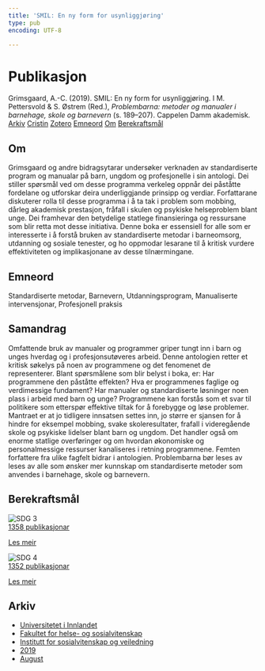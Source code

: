 ```yaml
---
title: 'SMIL: En ny form for usynliggjøring'
type: pub
encoding: UTF-8

---
```

<h1>Publikasjon</h1>
<article id="csl-bib-container-3ZN6UT9U" class="csl-bib-container">
  <div class="csl-bib-body"> <div class="csl-entry">Grimsgaard, A.-C. (2019). SMIL: En ny form for usynliggjøring. I M. Pettersvold &#38; S. Østrem (Red.), <i>Problembarna: metoder og manualer i barnehage, skole og barnevern</i> (s. 189–207). Cappelen Damm akademisk.</div> </div>
  <div class="csl-bib-buttons">
    <a href="#taxonomy-article-3ZN6UT9U" alt="archive" class="csl-bib-button">Arkiv</a>
    <a href="https://app.cristin.no/results/show.jsf?id=1717614" alt="Cristin" class="csl-bib-button">Cristin</a>
    <a href="http://zotero.org/groups/5881554/items/3ZN6UT9U" alt="Zotero" class="csl-bib-button">Zotero</a>
    <a href="#keywords-article-3ZN6UT9U" alt="keywords" class="csl-bib-button">Emneord</a>
    <a href="#about-article-3ZN6UT9U" alt="about_pub" class="csl-bib-button">Om</a>
    <a href="#sdg-article-3ZN6UT9U" alt="sdg" class="csl-bib-button">Berekraftsmål</a>
  </div>
  <div id="csl-bib-meta-container-3ZN6UT9U"></div>
</article>
<div id="csl-bib-meta-3ZN6UT9U" class="csl-bib-meta">
  <article id="about-article-3ZN6UT9U" class="about_pub-article">
    <h1>Om</h1>
    Grimsgaard og andre bidragsytarar undersøker verknaden av standardiserte program og manualar på barn, ungdom og profesjonelle i sin antologi. Dei stiller spørsmål ved om desse programma verkeleg oppnår dei påståtte fordelane og utforskar deira underliggjande prinsipp og verdiar. Forfattarane diskuterer rolla til desse programma i å ta tak i problem som mobbing, dårleg akademisk prestasjon, fråfall i skulen og psykiske helseproblem blant unge. Dei framhevar den betydelige statlege finansieringa og ressursane som blir retta mot desse initiativa. Denne boka er essensiell for alle som er interesserte i å forstå bruken av standardiserte metodar i barneomsorg, utdanning og sosiale tenester, og ho oppmodar lesarane til å kritisk vurdere effektiviteten og implikasjonane av desse tilnærmingane.
  </article>
  <article id="keywords-article-3ZN6UT9U" class="keywords-article">
    <h1>Emneord</h1>
    Standardiserte metodar, Barnevern, Utdanningsprogram, Manualiserte intervensjonar, Profesjonell praksis
  </article>
  <article id="abstract-article-3ZN6UT9U" class="abstract-article">
    <h1>Samandrag</h1>
    Omfattende bruk av manualer og programmer griper tungt inn i barn og unges hverdag og i profesjonsutøveres arbeid. Denne antologien retter et kritisk søkelys på noen av programmene og det fenomenet de representerer. Blant spørsmålene som blir belyst i boka, er: Har programmene den påståtte effekten? Hva er programmenes faglige og verdimessige fundament? Har manualer og standardiserte løsninger noen plass i arbeid med barn og unge? Programmene kan forstås som et svar til politikere som etterspør effektive tiltak for å forebygge og løse problemer. Mantraet er at jo tidligere innsatsen settes inn, jo større er sjansen for å hindre for eksempel mobbing, svake skoleresultater, frafall i videregående skole og psykiske lidelser blant barn og ungdom. Det handler også om enorme statlige overføringer og om hvordan økonomiske og personalmessige ressurser kanaliseres i retning programmene. Femten forfattere fra ulike fagfelt bidrar i antologien. Problembarna bør leses av leses av alle som ønsker mer kunnskap om standardiserte metoder som anvendes i barnehage, skole og barnevern.
  </article>
  <article id="sdg-article-3ZN6UT9U" class="sdg-article">
    <h1>Berekraftsmål</h1>
    <div class="sdg-container"><div id="sdg3" class="sdg">
        <img src="{{< params subfolder >}}images/sdg/sdg03_nn.png" class="image" alt="SDG 3">
        <div class="sdg-overlay">
          <a href="/nn/archive/?key=?sdg=3#archive" class="sdg-publication-count"><span>1358</span> publikasjonar</a>
          <p><a href="https://fn.no/om-fn/fns-baerekraftsmaal/god-helse-og-livskvalitet?lang=nno-NO" class="sdg-read-more">Les meir</a></p>
        </div>
      </div> <div id="sdg4" class="sdg">
        <img src="{{< params subfolder >}}images/sdg/sdg04_nn.png" class="image" alt="SDG 4">
        <div class="sdg-overlay">
          <a href="/nn/archive/?key=?sdg=4#archive" class="sdg-publication-count"><span>1352</span> publikasjonar</a>
          <p><a href="https://fn.no/om-fn/fns-baerekraftsmaal/god-utdanning?lang=nno-NO" class="sdg-read-more">Les meir</a></p>
        </div>
      </div></div>
  </article>
  <article id="taxonomy-article-3ZN6UT9U" class="taxonomy-article">
    <h1>Arkiv</h1>
    <ul>
      <li>
        <a href="/nn/archive/?key=3DCRN523">Universitetet i Innlandet</a>
      </li>
      <li>
        <a href="/nn/archive/?key=IDKFS3MX">Fakultet for helse- og sosialvitenskap</a>
      </li>
      <li>
        <a href="/nn/archive/?key=CU4VFGCV">Institutt for sosialvitenskap og veiledning</a>
      </li>
      <li>
        <a href="/nn/archive/?key=SIJIUZDU">2019</a>
      </li>
      <li>
        <a href="/nn/archive/?key=LTQSUMW6">August</a>
      </li>
    </ul>
  </article>
</div>
